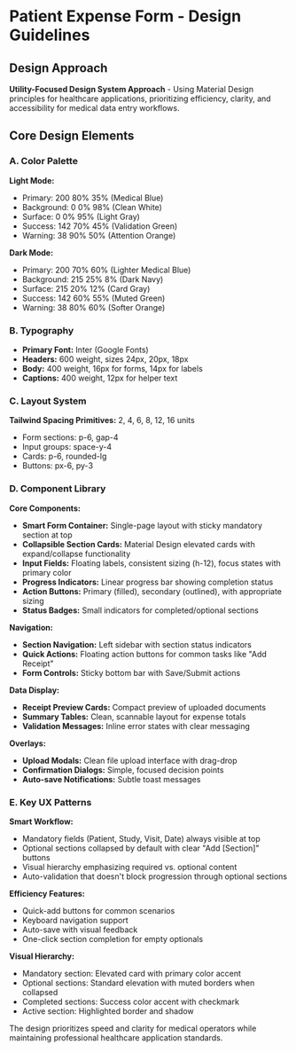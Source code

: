 # Patient Expense Form - Design Guidelines

## Design Approach
**Utility-Focused Design System Approach** - Using Material Design principles for healthcare applications, prioritizing efficiency, clarity, and accessibility for medical data entry workflows.

## Core Design Elements

### A. Color Palette
**Light Mode:**
- Primary: 200 80% 35% (Medical Blue)
- Background: 0 0% 98% (Clean White)
- Surface: 0 0% 95% (Light Gray)
- Success: 142 70% 45% (Validation Green)
- Warning: 38 90% 50% (Attention Orange)

**Dark Mode:**
- Primary: 200 70% 60% (Lighter Medical Blue)
- Background: 215 25% 8% (Dark Navy)
- Surface: 215 20% 12% (Card Gray)
- Success: 142 60% 55% (Muted Green)
- Warning: 38 80% 60% (Softer Orange)

### B. Typography
- **Primary Font:** Inter (Google Fonts)
- **Headers:** 600 weight, sizes 24px, 20px, 18px
- **Body:** 400 weight, 16px for forms, 14px for labels
- **Captions:** 400 weight, 12px for helper text

### C. Layout System
**Tailwind Spacing Primitives:** 2, 4, 6, 8, 12, 16 units
- Form sections: p-6, gap-4
- Input groups: space-y-4
- Cards: p-6, rounded-lg
- Buttons: px-6, py-3

### D. Component Library

**Core Components:**
- **Smart Form Container:** Single-page layout with sticky mandatory section at top
- **Collapsible Section Cards:** Material Design elevated cards with expand/collapse functionality
- **Input Fields:** Floating labels, consistent sizing (h-12), focus states with primary color
- **Progress Indicators:** Linear progress bar showing completion status
- **Action Buttons:** Primary (filled), secondary (outlined), with appropriate sizing
- **Status Badges:** Small indicators for completed/optional sections

**Navigation:**
- **Section Navigation:** Left sidebar with section status indicators
- **Quick Actions:** Floating action buttons for common tasks like "Add Receipt"
- **Form Controls:** Sticky bottom bar with Save/Submit actions

**Data Display:**
- **Receipt Preview Cards:** Compact preview of uploaded documents
- **Summary Tables:** Clean, scannable layout for expense totals
- **Validation Messages:** Inline error states with clear messaging

**Overlays:**
- **Upload Modals:** Clean file upload interface with drag-drop
- **Confirmation Dialogs:** Simple, focused decision points
- **Auto-save Notifications:** Subtle toast messages

### E. Key UX Patterns

**Smart Workflow:**
- Mandatory fields (Patient, Study, Visit, Date) always visible at top
- Optional sections collapsed by default with clear "Add [Section]" buttons
- Visual hierarchy emphasizing required vs. optional content
- Auto-validation that doesn't block progression through optional sections

**Efficiency Features:**
- Quick-add buttons for common scenarios
- Keyboard navigation support
- Auto-save with visual feedback
- One-click section completion for empty optionals

**Visual Hierarchy:**
- Mandatory section: Elevated card with primary color accent
- Optional sections: Standard elevation with muted borders when collapsed
- Completed sections: Success color accent with checkmark
- Active section: Highlighted border and shadow

The design prioritizes speed and clarity for medical operators while maintaining professional healthcare application standards.